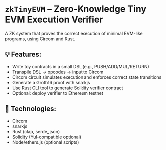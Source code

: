 # `zkTinyEVM` – Zero-Knowledge Tiny EVM Execution Verifier

A ZK system that proves the correct execution of minimal EVM-like programs, using Circom and Rust.

## 💡 Features:
- Write toy contracts in a small DSL (e.g., PUSH/ADD/MUL/RETURN)
- Transpile DSL → opcodes → input to Circom
- Circom circuit simulates execution and enforces correct state transitions
- Generate a Groth16 proof with snarkjs
- Use Rust CLI tool to generate Solidity verifier contract
- Optional: deploy verifier to Ethereum testnet

## 🔧 Technologies:
- Circom
- snarkjs
- Rust (clap, serde_json)
- Solidity (Yul-compatible optional)
- Node/ethers.js (optional scripts)
